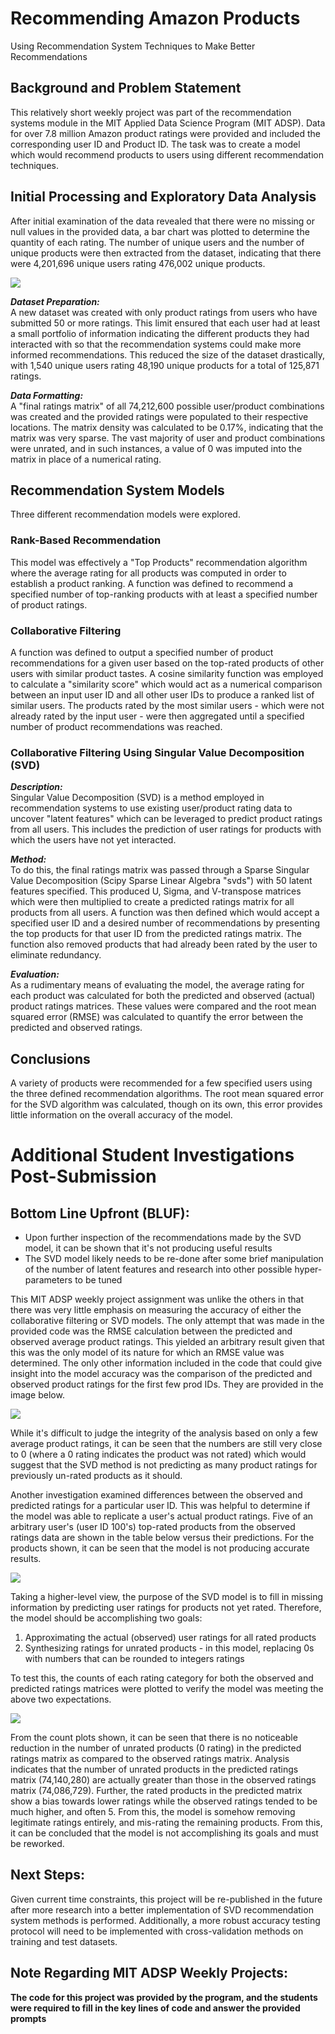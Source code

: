 # Recommending Amazon Products

Using Recommendation System Techniques to Make Better Recommendations

## Background and Problem Statement
This relatively short weekly project was part of the recommendation systems module in the MIT Applied Data Science Program (MIT ADSP).  Data for over 7.8 million Amazon product ratings were provided and included the corresponding user ID and Product ID.  The task was to create a model which would recommend products to users using different recommendation techniques.

## Initial Processing and Exploratory Data Analysis
After initial examination of the data revealed that there were no missing or null values in the provided data, a bar chart was plotted to determine the quantity of each rating.  The number of unique users and the number of unique products were then extracted from the dataset, indicating that there were 4,201,696 unique users rating 476,002 unique products.

![](Images_RecSys/Ratings_by_percentage_white.png)

***Dataset Preparation:*** <br>A new dataset was created with only product ratings from users who have submitted 50 or more ratings.  This limit ensured that each user had at least a small portfolio of information indicating the different products they had interacted with so that the recommendation systems could make more informed recommendations.  This reduced the size of the dataset drastically, with 1,540 unique users rating 48,190 unique products for a total of 125,871 ratings.  

***Data Formatting:***<br>A "final ratings matrix" of all 74,212,600 possible user/product combinations was created and the provided ratings were populated to their respective locations.  The matrix density was calculated to be 0.17%, indicating that the matrix was very sparse.  The vast majority of user and product combinations were unrated, and in such instances, a value of 0 was imputed into the matrix in place of a numerical rating.

## Recommendation System Models
Three different recommendation models were explored.

### Rank-Based Recommendation
This model was effectively a "Top Products" recommendation algorithm where the average rating for all products was computed in order to establish a product ranking.  A function was defined to recommend a specified number of top-ranking products with at least a specified number of product ratings.

### Collaborative Filtering
A function was defined to output a specified number of product recommendations for a given user based on the top-rated products of other users with similar product tastes.  A cosine similarity function was employed to calculate a "similarity score" which would act as a numerical comparison between an input user ID and all other user IDs to produce a ranked list of similar users.  The products rated by the most similar users - which were not already rated by the input user - were then aggregated until a specified number of product recommendations was reached.

### Collaborative Filtering Using Singular Value Decomposition (SVD)
***Description:*** <br>Singular Value Decomposition (SVD) is a method employed in recommendation systems to use existing user/product rating data to uncover "latent features" which can be leveraged to predict product ratings from all users.  This includes the prediction of user ratings for products with which the users have not yet interacted.  

***Method:***<br>To do this, the final ratings matrix was passed through a Sparse Singular Value Decomposition (Scipy Sparse Linear Algebra "svds") with 50 latent features specified.  This produced U, Sigma, and V-transpose matrices which were then multiplied to create a predicted ratings matrix for all products from all users.  A function was then defined which would accept a specified user ID and a desired number of recommendations by presenting the top products for that user ID from the predicted ratings matrix.  The function also removed products that had already been rated by the user to eliminate redundancy.

***Evaluation:***<br>As a rudimentary means of evaluating the model, the average rating for each product was calculated for both the predicted and observed (actual) product ratings matrices.  These values were compared and the root mean squared error (RMSE) was calculated to quantify the error between the predicted and observed ratings.

## Conclusions
A variety of products were recommended for a few specified users using the three defined recommendation algorithms.  The root mean squared error for the SVD algorithm was calculated, though on its own, this error provides little information on the overall accuracy of the model.

# Additional Student Investigations Post-Submission

## Bottom Line Upfront (BLUF):
- Upon further inspection of the recommendations made by the SVD model, it can be shown that it's not producing useful results 
- The SVD model likely needs to be re-done after some brief manipulation of the number of latent features and research into other possible hyper-parameters to be tuned

This MIT ADSP weekly project assignment was unlike the others in that there was very little emphasis on measuring the accuracy of either the collaborative filtering or SVD models.  The only attempt that was made in the provided code was the RMSE calculation between the predicted and observed average product ratings.  This yielded an arbitrary result given that this was the only model of its nature for which an RMSE value was determined.  The only other information included in the code that could give insight into the model accuracy was the comparison of the predicted and observed product ratings for the first few prod IDs.  They are provided in the image below.

![](Images_RecSys/Average_ratings_table.png)

While it's difficult to judge the integrity of the analysis based on only a few average product ratings, it can be seen that the numbers are still very close to 0 (where a 0 rating indicates the product was not rated) which would suggest that the SVD method is not predicting as many product ratings for previously un-rated products as it should.

Another investigation examined differences between the observed and predicted ratings for a particular user ID.  This was helpful to determine if the model was able to replicate a user's actual product ratings.  Five of an arbitrary user's (user ID 100's) top-rated products from the observed ratings data are shown in the table below versus their predictions.  For the products shown, it can be seen that the model is not producing accurate results.

![](Images_RecSys/Avg_pred_v_obs_userid100.png)

Taking a higher-level view, the purpose of the SVD model is to fill in missing information by predicting user ratings for products not yet rated.  Therefore, the model should be accomplishing two goals:
1. Approximating the actual (observed) user ratings for all rated products
2. Synthesizing ratings for unrated products - in this model, replacing 0s with numbers that can be rounded to integers ratings

To test this, the counts of each rating category for both the observed and predicted ratings matrices were plotted to verify the model was meeting the above two expectations.

![](Images_RecSys/Predicted_vs_observed_rating_counts.png)

From the count plots shown, it can be seen that there is no noticeable reduction in the number of unrated products (0 rating) in the predicted ratings matrix as compared to the observed ratings matrix.  Analysis indicates that the number of unrated products in the predicted ratings matrix (74,140,280) are actually greater than those in the observed ratings matrix (74,086,729).  Further, the rated products in the predicted matrix show a bias towards lower ratings while the observed ratings tended to be much higher, and often 5.  From this, the model is somehow removing legitimate ratings entirely, and mis-rating the remaining products.  From this, it can be concluded that the model is not accomplishing its goals and must be reworked.

## Next Steps:
Given current time constraints, this project will be re-published in the future after more research into a better implementation of SVD recommendation system methods is performed.  Additionally, a more robust accuracy testing protocol will need to be implemented with cross-validation methods on training and test datasets.

## Note Regarding MIT ADSP Weekly Projects:
**The code for this project was provided by the program, and the students were required to fill in the key lines of code and answer the provided prompts**
